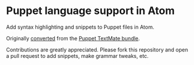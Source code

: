 # Puppet language support in Atom

Add syntax highlighting and snippets to Puppet files in Atom.

Originally [converted](http://flight-manual.atom.io/hacking-atom/sections/converting-from-textmate)
from the [Puppet TextMate bundle](https://github.com/cburyta/puppet-textmate.tmbundle).

Contributions are greatly appreciated. Please fork this repository and open a
pull request to add snippets, make grammar tweaks, etc.
